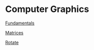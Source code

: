 # Computer Graphics

[Fundamentals](computer-graphics-fundamentals.md)

[Matrices](computer-graphics-matrices.md)

[Rotate](computer-graphics-rotate.md)
